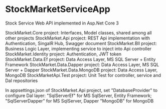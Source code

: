 # StockMarketServiceApp
Stock Service Web API implemented in Asp.Net Core 3

StockMarket.Core project: Interfaces, Model classes, shared among all other projects
StockMarket.Api project: REST Api implementation with Authentication, SingalR Hub, Swagger document
StockMarket.Bll project: Business Logic Layer, implementing service to inject into Api controller 
StockMarket.Identity project: Authentication, JWT token
StockMarket.Data.Ef project: Data Access Layer, MS SQL Server + Entity Framework
StockMarket.Data.Dapper project: Data Access Layer, MS SQL Server + Dapper
StockMarket.Data.MongoDB project: Data Access Layer, MongoDB
StockMarketApi.Test project: Unit Test for controller, service and Dal repositories

In appsettings.json of StockMarket.Api project, set "DatabaseProvider" to configure Dal layer:
"SqlServerEf" for MS SqlServer, Entity Framework;
"SqlServerDapper" for MS SqlServer, Dapper
"MongoDB" for MongoDB





